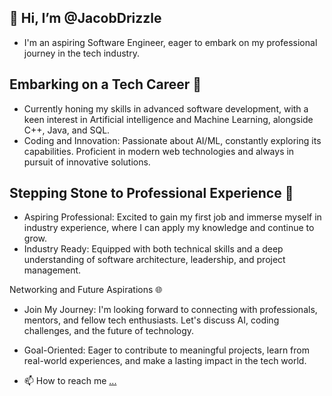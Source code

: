 ## 👋 Hi, I’m @JacobDrizzle

- I'm an aspiring Software Engineer, eager to embark on my professional journey in the tech industry.

## Embarking on a Tech Career 🚀

- Currently honing my skills in advanced software development, with a keen interest in Artificial intelligence and Machine Learning, alongside C++, Java, and SQL.
- Coding and Innovation: Passionate about AI/ML, constantly exploring its capabilities. Proficient in modern web technologies and always in pursuit of innovative solutions.

## Stepping Stone to Professional Experience 💼

- Aspiring Professional: Excited to gain my first job and immerse myself in industry experience, where I can apply my knowledge and continue to grow.
- Industry Ready: Equipped with both technical skills and a deep understanding of software architecture, leadership, and project management.

Networking and Future Aspirations 🌐

- Join My Journey: I'm looking forward to connecting with professionals, mentors, and fellow tech enthusiasts. Let's discuss AI, coding challenges, and the future of technology.
- Goal-Oriented: Eager to contribute to meaningful projects, learn from real-world experiences, and make a lasting impact in the tech world.

- 📫 How to reach me [...](https://twitter.com/JD_Drizzle)
